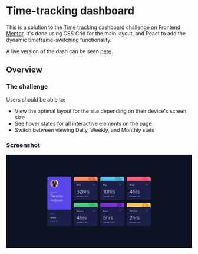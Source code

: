 # Time-tracking dashboard

This is a solution to the [Time tracking dashboard challenge on Frontend Mentor](https://www.frontendmentor.io/challenges/time-tracking-dashboard-UIQ7167Jw). It's done using CSS Grid for the main layout, and React to add the dynamic timeframe-switching functionality.

A live version of the dash can be seen [here](https://time-tracking-dash-elyosis.netlify.app/).

## Overview

### The challenge

Users should be able to:

- View the optimal layout for the site depending on their device's screen size
- See hover states for all interactive elements on the page
- Switch between viewing Daily, Weekly, and Monthly stats

### Screenshot

![Screenshot of app dashboard](screenshot.png)
